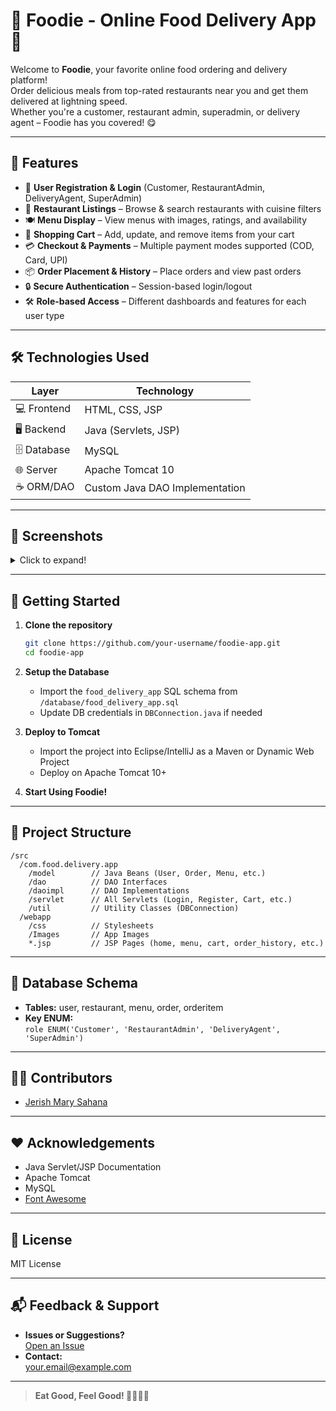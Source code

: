 # 🍔 Foodie - Online Food Delivery App 🚀

Welcome to **Foodie**, your favorite online food ordering and delivery platform!  
Order delicious meals from top-rated restaurants near you and get them delivered at lightning speed.  
Whether you're a customer, restaurant admin, superadmin, or delivery agent – Foodie has you covered! 😋

---

## 🌟 Features

- 👤 **User Registration & Login** (Customer, RestaurantAdmin, DeliveryAgent, SuperAdmin)
- 🏪 **Restaurant Listings** – Browse & search restaurants with cuisine filters
- 🍽️ **Menu Display** – View menus with images, ratings, and availability
- 🛒 **Shopping Cart** – Add, update, and remove items from your cart
- 💳 **Checkout & Payments** – Multiple payment modes supported (COD, Card, UPI)
- 📦 **Order Placement & History** – Place orders and view past orders
- 🔒 **Secure Authentication** – Session-based login/logout
- 🛠️ **Role-based Access** – Different dashboards and features for each user type

---

## 🛠️ Technologies Used

| Layer             | Technology                                     |
|-------------------|------------------------------------------------|
| 💻 Frontend       | HTML, CSS, JSP                                 |
| 🖥️ Backend        | Java (Servlets, JSP)                           |
| 🗄️ Database       | MySQL                                          |
| 🌐 Server         | Apache Tomcat 10                               |
| ☕ ORM/DAO        | Custom Java DAO Implementation                 |

---

## 📸 Screenshots

<details>
<summary>Click to expand!</summary>

- 🏠 **Home Page:**
  ![Home](<img width="1919" height="1131" alt="image" src="https://github.com/user-attachments/assets/278162d9-87b4-4d60-8fb9-884dcb8c8ce7" />
)

- 🏪 **Restaurant Listing:**
  ![Restaurant List](<img width="1916" height="1138" alt="image" src="https://github.com/user-attachments/assets/da68d7a8-45e6-41fe-a8bb-188dc5f32bf7" />
)

- 🍽️ **Menu Page:**
  ![Menu](<img width="1911" height="1134" alt="image" src="https://github.com/user-attachments/assets/ca8c8382-abaa-4ae6-b909-42e1d2b6280c" />
)

- 🛒 **Cart & Checkout:**
  ![Cart](<img width="1917" height="1134" alt="image" src="https://github.com/user-attachments/assets/a8b2b9b7-b4c3-4527-bd14-4968d7507715" />
)

- 📦 **Order History:**
  ![Order History](<img width="1917" height="1138" alt="image" src="https://github.com/user-attachments/assets/f319a20a-62f8-4056-960f-f49d3bf325c3" />
)

</details>

---

## 🚀 Getting Started

1. **Clone the repository**
   ```bash
   git clone https://github.com/your-username/foodie-app.git
   cd foodie-app
   ```

2. **Setup the Database**
   - Import the `food_delivery_app` SQL schema from `/database/food_delivery_app.sql`
   - Update DB credentials in `DBConnection.java` if needed

3. **Deploy to Tomcat**
   - Import the project into Eclipse/IntelliJ as a Maven or Dynamic Web Project
   - Deploy on Apache Tomcat 10+

4. **Start Using Foodie!**

---

## 📂 Project Structure

```
/src
  /com.food.delivery.app
    /model        // Java Beans (User, Order, Menu, etc.)
    /dao          // DAO Interfaces
    /daoimpl      // DAO Implementations
    /servlet      // All Servlets (Login, Register, Cart, etc.)
    /util         // Utility Classes (DBConnection)
  /webapp
    /css          // Stylesheets
    /Images       // App Images
    *.jsp         // JSP Pages (home, menu, cart, order_history, etc.)
```

---

## 📝 Database Schema

- **Tables:** user, restaurant, menu, order, orderitem
- **Key ENUM:**  
  `role ENUM('Customer', 'RestaurantAdmin', 'DeliveryAgent', 'SuperAdmin')`

---

## 👨‍💻 Contributors

- [Jerish Mary Sahana](https://github.com/JerishRaj)

---

## ❤️ Acknowledgements

- Java Servlet/JSP Documentation
- Apache Tomcat
- MySQL
- [Font Awesome](https://fontawesome.com/)

---

## 🤝 License

MIT License

---

## 📬 Feedback & Support

- **Issues or Suggestions?**  
  [Open an Issue](https://github.com/JerishRaj/foodie-app/issues)
- **Contact:**  
  [your.email@example.com](mailto:JerishRaj25@gmail.com)

---

> **Eat Good, Feel Good! 🍕🍟🍔🍜**
